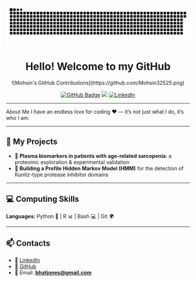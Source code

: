 <!-- Contribution Snake at the top -->
![Contribution Snake](https://github.com/Mohsin32525/mohsin-bhat/raw/refs/heads/main/dist/snake.svg)

<h1 align="center">Hello! Welcome to my GitHub</h1>

<p align="center">
  <!-- Real GitHub contributions graph -->
  ![Mohsin's GitHub Contributions](https://github.com/Mohsin32525.png)
</p>

<p align="center">
  <a href="https://github.com/Mohsin32525"><img src="https://img.shields.io/github/followers/Mohsin32525?label=Follow&style=social" alt="GitHub Badge"></a>
  <a href="mailto:bhatjones@gmail.com"><img src="https://img.shields.io/badge/email-Contact-yellow?style=flat&logo=gmail"></a>
  <a href="https://www.linkedin.com/in/mohsin-nazir-03a579282/"><img src="https://img.shields.io/badge/LinkedIn-Connect-blue?style=flat&logo=linkedin" alt="LinkedIn"></a>
</p>

---

 About Me
I have an endless love for coding ❤️ — it’s not just what I do, it’s who I am.  
 

---

## 📂 My Projects
- 💉 **Plasma biomarkers in patients with age-related sarcopenia**: a proteomic exploration & experimental validation  
- 🔬 **Building a Profile Hidden Markov Model (HMM)** for the detection of Kunitz-type protease inhibitor domains  

---

## 💻 Computing Skills
**Languages:** Python 🐍 | R 📊 | Bash 💻 | Git 🌍  

---

## 📫 Contacts
- 🔗 [LinkedIn](https://www.linkedin.com/in/mohsin-nazir-03a579282/)  
- 🐙 [GitHub](https://github.com/Mohsin32525)  
- 📧 Email: **bhatjones@gmail.com**  
